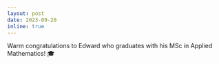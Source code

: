 ```yaml
---
layout: post
date: 2023-09-20
inline: true
---
```


Warm congratulations to Edward who graduates with his MSc in Applied Mathematics! :mortar_board:
